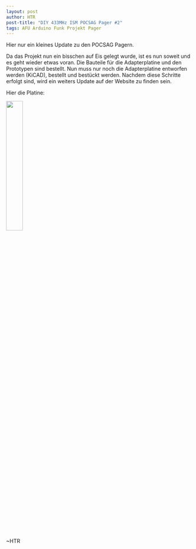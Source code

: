 ```yaml
---
layout: post
author: HTR
post-title: "DIY 433MHz ISM POCSAG Pager #2"
tags: AFU Arduino Funk Projekt Pager
---
```


Hier nur ein kleines Update zu den POCSAG Pagern.

Da das Projekt nun ein bisschen auf Eis gelegt wurde, ist es nun soweit und es geht wieder etwas voran.
Die Bauteile für die Adapterplatine und den Prototypen sind bestellt.
Nun muss nur noch die Adapterplatine entworfen werden (KiCAD), bestellt und bestückt werden.
Nachdem diese Schritte erfolgt sind, wird ein weiters Update auf der Website zu finden sein.

Hier die Platine:

<img src="{{ layout.post_assets | liquify }}/adapter.jpg" class="picture_center" style="width: 30%; height: auto;" />

~HTR